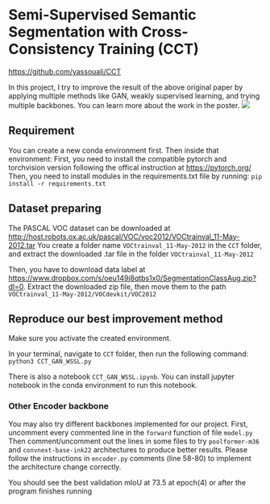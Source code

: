 # Semi-Supervised Semantic Segmentation with Cross-Consistency Training (CCT) 
https://github.com/yassouali/CCT

In this project, I try to improve the result of the above original paper by applying multiple methods like GAN, weakly supervised learning, and trying multiple backbones. You can learn more about the work in the poster.
![](./Team_20_poster_file.jpg)

## Requirement
You can create a new conda environment first. Then inside that environment:
First, you need to install the compatible pytorch and torchvision version following the offical instruction at https://pytorch.org/
Then, you need to install modules in the requirements.txt file by running:
`pip install -r requirements.txt`

## Dataset preparing
The PASCAL VOC dataset can be downloaded at http://host.robots.ox.ac.uk/pascal/VOC/voc2012/VOCtrainval_11-May-2012.tar
You create a folder name `VOCtrainval_11-May-2012` in the `CCT` folder, and extract the downloaded .tar file in the folder `VOCtrainval_11-May-2012`

Then, you have to download data label at https://www.dropbox.com/s/oeu149j8qtbs1x0/SegmentationClassAug.zip?dl=0.
Extract the downloaded zip file, then move them to the path `VOCtrainval_11-May-2012/VOCdevkit/VOC2012`

## Reproduce our best improvement method
Make sure you activate the created environment.

In your terminal, navigate to `CCT` folder, then run the following command:
`python3 CCT_GAN_WSSL.py`

There is also a notebook `CCT_GAN_WSSL.ipynb`. You can install jupyter notebook in the conda environment to run this notebook.

### Other Encoder backbone
You may also try different backbones implemented for our project. 
First, uncomment every commented line in the `forward` function of file `model.py`
Then comment/uncomment out the lines in some files to try `poolformer-m36` and `convnext-base-ink22` architectures to produce better results. Please follow the instructions in `encoder.py` comments (line 58-80) to implement the architecture change correctly.

You should see the best validation mIoU at 73.5 at epoch(4) or after the program finishes running
